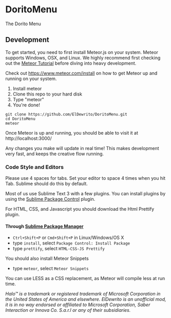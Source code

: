 # DoritoMenu
The Dorito Menu

## Development
To get started, you need to first install Meteor.js on your system. Meteor supports Windows, OSX, and Linux. We highly recommend first checking out the [Meteor Tutorial](https://www.meteor.com/tutorials/blaze/creating-an-app) before diving into heavy development. 

Check out https://www.meteor.com/install on how to get Meteor up and running on your system.

1. Install meteor
2. Clone this repo to your hard disk
3. Type "meteor"
4. You're done!
```
git clone https://github.com/ElDewrito/DoritoMenu.git
cd DoritoMenu
meteor
```
Once Meteor is up and running, you should be able to visit it at http://localhost:3000/

Any changes you make will update in real time! This makes development very fast, and keeps the creative flow running.

### Code Style and Editors
Please use 4 spaces for tabs. Set your editor to space 4 times when you hit Tab. Sublime should do this by default.

Most of us use Sublime Text 3 with a few plugins. You can install plugins by using the [Sublime Package Control](https://packagecontrol.io/installation) plugin. 

For HTML, CSS, and Javascript you should download the Html Prettify plugin.

#### Through [Sublime Package Manager](http://wbond.net/sublime_packages/package_control)

* `Ctrl+Shift+P` or `Cmd+Shift+P` in Linux/Windows/OS X
* type `install`, select `Package Control: Install Package`
* type `prettify`, select `HTML-CSS-JS Prettify`

You should also install Meteor Snippets
* type `meteor`, select `Meteor Snippets`

You can use LESS as a CSS replacement, as Meteor will compile less at run time. 



*Halo™ is a trademark or registered trademark of Microsoft Corporation in the United States of America and elsewhere. ElDewrito is an unofficial mod, it is in no way endorsed or affiliated to Microsoft Corporation, Saber Interaction or Innova Co. S.a.r.l or any of their subsidiaries.*
